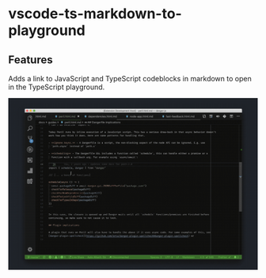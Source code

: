 # vscode-ts-markdown-to-playground

## Features

Adds a link to JavaScript and TypeScript codeblocks in markdown to open in the TypeScript playground.

![screenshots/vscode-open-in-playground.gif](screenshots/vscode-open-in-playground.gif)
